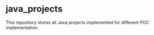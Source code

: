 # java_projects
This repository stores all Java projects implemented for different POC implementation. 
